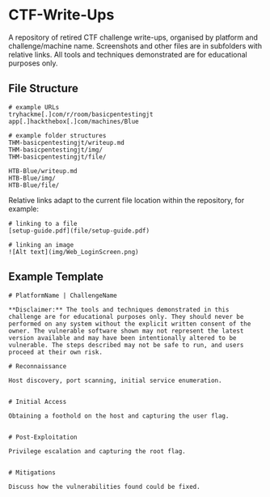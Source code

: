 
# CTF-Write-Ups

A repository of retired CTF challenge write-ups, organised by platform and challenge/machine name. Screenshots and other files are in subfolders with relative links. All tools and techniques demonstrated are for educational purposes only.

## File Structure

```
# example URLs
tryhackme[.]com/r/room/basicpentestingjt
app[.]hackthebox[.]com/machines/Blue

# example folder structures
THM-basicpentestingjt/writeup.md
THM-basicpentestingjt/img/
THM-basicpentestingjt/file/

HTB-Blue/writeup.md
HTB-Blue/img/
HTB-Blue/file/
```

Relative links adapt to the current file location within the repository, for example:

```
# linking to a file
[setup-guide.pdf](file/setup-guide.pdf)

# linking an image
![Alt text](img/Web_LoginScreen.png)

```

## Example Template

```
# PlatformName | ChallengeName

**Disclaimer:** The tools and techniques demonstrated in this challenge are for educational purposes only. They should never be performed on any system without the explicit written consent of the owner. The vulnerable software shown may not represent the latest version available and may have been intentionally altered to be vulnerable. The steps described may not be safe to run, and users proceed at their own risk.

# Reconnaissance

Host discovery, port scanning, initial service enumeration.


# Initial Access

Obtaining a foothold on the host and capturing the user flag.


# Post-Exploitation

Privilege escalation and capturing the root flag.


# Mitigations

Discuss how the vulnerabilities found could be fixed.

```
